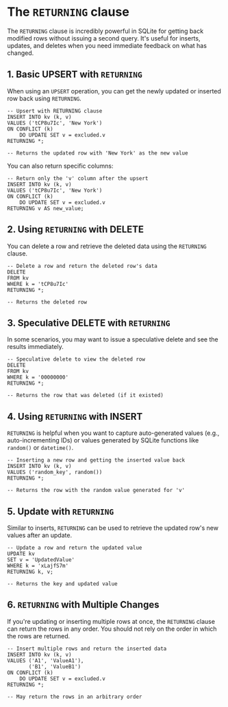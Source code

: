 # The `RETURNING` clause

The `RETURNING` clause is incredibly powerful in SQLite for getting back modified rows without issuing a second query.
It's useful for inserts, updates, and deletes when you need immediate feedback on what has changed.

## 1. Basic UPSERT with `RETURNING`

When using an `UPSERT` operation, you can get the newly updated or inserted row back using `RETURNING`.

```sqlite
-- Upsert with RETURNING clause
INSERT INTO kv (k, v)
VALUES ('tCP8u7Ic', 'New York')
ON CONFLICT (k)
    DO UPDATE SET v = excluded.v
RETURNING *;

-- Returns the updated row with 'New York' as the new value
```

You can also return specific columns:

```sqlite
-- Return only the 'v' column after the upsert
INSERT INTO kv (k, v)
VALUES ('tCP8u7Ic', 'New York')
ON CONFLICT (k)
    DO UPDATE SET v = excluded.v
RETURNING v AS new_value;
```

## 2. Using `RETURNING` with DELETE

You can delete a row and retrieve the deleted data using the `RETURNING` clause.

```sqlite
-- Delete a row and return the deleted row's data
DELETE
FROM kv
WHERE k = 'tCP8u7Ic'
RETURNING *;

-- Returns the deleted row
```

## 3. Speculative DELETE with `RETURNING`

In some scenarios, you may want to issue a speculative delete and see the results immediately.

```sqlite
-- Speculative delete to view the deleted row
DELETE
FROM kv
WHERE k = '00000000'
RETURNING *;

-- Returns the row that was deleted (if it existed)
```

## 4. Using `RETURNING` with INSERT

`RETURNING` is helpful when you want to capture auto-generated values (e.g., auto-incrementing IDs) or values generated
by SQLite functions like `random()` or `datetime()`.

```sqlite
-- Inserting a new row and getting the inserted value back
INSERT INTO kv (k, v)
VALUES ('random_key', random())
RETURNING *;

-- Returns the row with the random value generated for 'v'
```

## 5. Update with `RETURNING`

Similar to inserts, `RETURNING` can be used to retrieve the updated row's new values after an update.

```sqlite
-- Update a row and return the updated value
UPDATE kv
SET v = 'UpdatedValue'
WHERE k = 'xLajfS7m'
RETURNING k, v;

-- Returns the key and updated value
```

## 6. `RETURNING` with Multiple Changes

If you're updating or inserting multiple rows at once, the `RETURNING` clause can return the rows in any order. You
should not rely on the order in which the rows are returned.

```sqlite
-- Insert multiple rows and return the inserted data
INSERT INTO kv (k, v)
VALUES ('A1', 'ValueA1'),
       ('B1', 'ValueB1')
ON CONFLICT (k)
    DO UPDATE SET v = excluded.v
RETURNING *;

-- May return the rows in an arbitrary order
```

